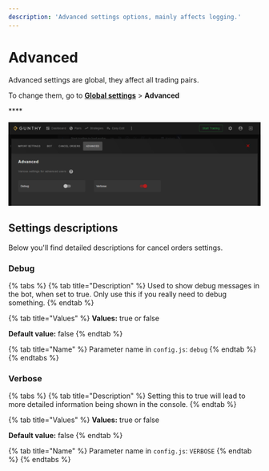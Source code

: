 ```yaml
---
description: 'Advanced settings options, mainly affects logging.'
---
```


# Advanced

Advanced settings are global, they affect all trading pairs.

To change them, go to [**Global settings**](http://localhost:5000/globalsettings) &gt; **Advanced**

\*\*\*\*

![](../../.gitbook/assets/image%20%2881%29.png)

## Settings descriptions

Below you'll find detailed descriptions for cancel orders settings.

### Debug

{% tabs %}
{% tab title="Description" %}
Used to show debug messages in the bot, when set to true. Only use this if you really need to debug something.
{% endtab %}

{% tab title="Values" %}
**Values:** true or false

**Default value:** false
{% endtab %}

{% tab title="Name" %}
Parameter name in `config.js`: `debug`
{% endtab %}
{% endtabs %}

### Verbose

{% tabs %}
{% tab title="Description" %}
Setting this to true will lead to more detailed information being shown in the console.
{% endtab %}

{% tab title="Values" %}
**Values:** true or false

**Default value:** false
{% endtab %}

{% tab title="Name" %}
Parameter name in `config.js`: `VERBOSE`
{% endtab %}
{% endtabs %}

